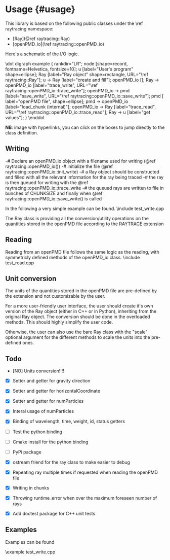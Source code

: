 Usage {#usage}
==============================

This library is based on the following public classes under the \ref raytracing namespace:
 - [Ray](@ref raytracing::Ray)
 - [openPMD_io](\ref raytracing::openPMD_io)
 
Here's a schematic of the I/O logic. 

\dot
	   digraph example {
	       rankdir="LR";
	       node [shape=record, fontname=Helvetica, fontsize=10];
		   u    [label="User's program" shape=ellipse];
		   Ray  [label="Ray object" shape=rectangle, URL="\ref raytracing::Ray"];
		   u -> Ray [label="create and fill"];
		   openPMD_io [];
		   Ray -> openPMD_io [label="trace_write", URL="\ref raytracing::openPMD_io::trace_write"];
		   openPMD_io -> pmd [label="save_write", URL="\ref raytracing::openPMD_io::save_write"];
		   pmd  [ label="openPMD file", shape=ellipse];
		   pmd -> openPMD_io [label="load_chunk (internal)"];
		   openPMD_io -> Ray [label="trace_read", URL="\ref raytracing::openPMD_io::trace_read"];
		   Ray -> u [label="get values"];
	   }
\enddot

**NB**: image with hyperlinks, you can click on the boxes to jump directly to the class definition.


## Writing
 -# Declare an openPMD_io object with a filename used for writing (@ref raytracing::openPMD_io())
 -# initialize the file (@ref raytracing::openPMD_io::init_write) 
 -# a Ray object should be constructed and filled with all the relevant information for the ray being traced
 -# the ray is then queued for writing with the @ref raytracing::openPMD_io::trace_write
 -# the queued rays are written to file in bunches of CHUNKSIZE and finally when @ref raytracing::openPMD_io::save_write() is called

In the following a very simple example can be found.
\include test_write.cpp

The Ray class is providing all the conversion/utility operations on the quantities stored in the openPMD file according to the RAYTRACE extension


## Reading

Reading from an openPMD file follows the same logic as the reading, with symmetricly defined methods of the openPMD_io class.
\include test_read.cpp


## Unit conversion

The units of the quantities stored in the openPMD file are pre-defined by the extension and not customizable by the user.

For a more user-friendly user interface, the user should create it's own version of the Ray object (either in C++ or in Python), inheriting from the original Ray object.
The conversion should be done in the overloaded methods.
This should highly simplify the user code.

Otherwise, the user can also use the bare Ray class with the "scale" optional argument for the different methods to scale the units into the pre-defined ones.

## Todo
 - [NO] Units conversion!!!!
 - [X] Setter and getter for gravity direction
 - [X] Setter and getter for horizontalCoordinate
 - [X] Setter and getter for numParticles
 - [X] Interal usage of numParticles
 - [X] Binding of wavelength, time, weight, id, status getters
 - [ ] Test the python binding
 - [ ] Cmake install for the python binding
 - [ ] PyPi package
 - [X] ostream friend for the ray class to make easier to debug
 - [X] Repeating ray multiple times if requested when reading the openPMD file
 - [X] Writing in chunks
 - [X] Throwing runtime_error when over the maximum foreseen number of rays
 - [X] Add doctest package for C++ unit tests



## Examples
Examples can be found 


\example test_write.cpp



